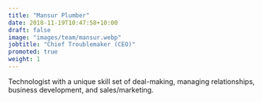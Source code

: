 ```yaml
---
title: "Mansur Plumber"
date: 2018-11-19T10:47:58+10:00
draft: false
image: "images/team/mansur.webp"
jobtitle: "Chief Troublemaker (CEO)"
promoted: true
weight: 1
---
```


Technologist with a unique skill set of deal-making, managing relationships, business development, and sales/marketing.
